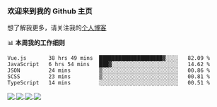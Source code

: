 ### 欢迎来到我的 Github 主页

想了解我更多，请关注我的[个人博客](https://chinesee.github.io/my-awsome-blog/)


📊 **本周我的工作细则**
<!--START_SECTION:waka-->
```text
Vue.js       38 hrs 49 mins  ████████████████████▓░░░░   82.09 % 
JavaScript   6 hrs 54 mins   ███▓░░░░░░░░░░░░░░░░░░░░░   14.62 % 
JSON         24 mins         ▒░░░░░░░░░░░░░░░░░░░░░░░░   00.86 % 
SCSS         23 mins         ▒░░░░░░░░░░░░░░░░░░░░░░░░   00.81 % 
TypeScript   14 mins         ░░░░░░░░░░░░░░░░░░░░░░░░░   00.51 % 
```
<!--END_SECTION:waka-->

<a href="https://github.com/anuraghazra/github-readme-stats/blob/master/readme_cn.md">
  <img align="center" src="https://github-readme-stats.vercel.app/api?username=Chinesee&show_icons=true&title_color=ffcb6b&text_color=9aaccd&icon_color=82aaff&bg_color=292d3e" />
</a>
<a href="https://github.com/anuraghazra/github-readme-stats/blob/master/readme_cn.md">
  <img align="center" src="https://github-readme-stats.anuraghazra1.vercel.app/api/top-langs/?username=Chinesee&layout=compact&title_color=ffcb6b&text_color=9aaccd&icon_color=82aaff&bg_color=292d3e" />
</a>
  
<a href="https://github.com/Chinesee/eason-club">
  <img align="center" src="https://github-readme-stats.vercel.app/api/pin/?username=Chinesee&repo=eason-club&title_color=ffcb6b&text_color=9aaccd&icon_color=82aaff&bg_color=292d3e" />
</a>
<a href="https://github.com/Chinesee/love-share-service" target="_blank">
  <img align="center" src="https://github-readme-stats.vercel.app/api/pin/?username=Chinesee&repo=love-share-service&title_color=ffcb6b&text_color=9aaccd&icon_color=82aaff&bg_color=292d3e" />
</a>
